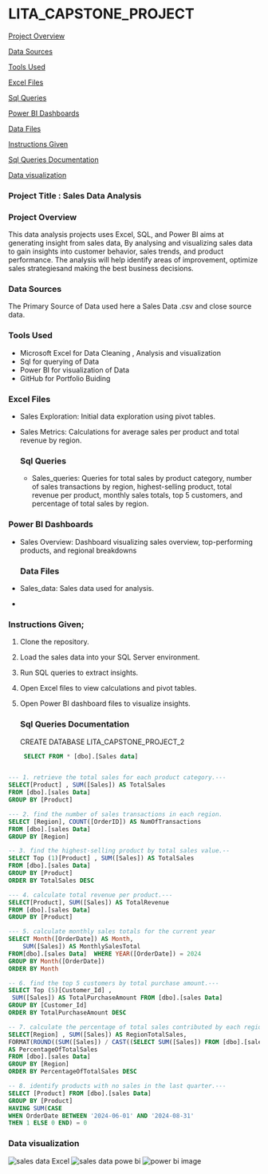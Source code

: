 # LITA_CAPSTONE_PROJECT

[Project Overview](#project-overview)

[ Data Sources](#data-sources)

[Tools Used](#tools-used)

[Excel Files](#excel-files)

[Sql Queries](#sql-queries)

[Power BI Dashboards](#power-bi-dashboards)

[Data Files](#data-files)

[Instructions Given](#instructions-given)

[Sql Queries Documentation](#sql-queries-documentation)

[Data visualization ](#data-visualization)

### Project Title :  Sales Data Analysis

### Project Overview
This data analysis projects uses Excel, SQL, and Power BI aims at generating insight from sales data, By analysing and visualizing sales data to gain insights into customer behavior, sales trends, and product performance. The analysis will help identify areas of improvement, optimize sales strategiesand making the best business decisions.
### Data Sources 
The Primary Source of Data used here a Sales Data .csv and close source data.

### Tools Used 
- Microsoft Excel for Data Cleaning , Analysis and visualization
- Sql  for querying of Data
- Power BI for visualization of Data
- GitHub for Portfolio Buiding
### Excel Files
- Sales Exploration: Initial data exploration using pivot tables.
- Sales Metrics: Calculations for average sales per product and total revenue by region.

  ### Sql Queries
  - Sales_queries: Queries for total sales by product category, number of sales transactions by region, highest-selling product, total revenue per product, monthly sales totals, top 5 customers, and percentage of total sales by region.

### Power BI Dashboards
- Sales Overview: Dashboard visualizing sales overview, top-performing products, and regional breakdowns

  ### Data Files
 - Sales_data: Sales data used for analysis.
 - 
### Instructions Given;
1.  Clone the repository.
2. Load the sales data into your SQL Server environment.
3. Run SQL queries to extract insights.
4. Open Excel files to view calculations and pivot tables.
5. Open Power BI dashboard files to visualize insights.

   ### Sql Queries Documentation
   CREATE DATABASE LITA_CAPSTONE_PROJECT_2

    ``` SQL
     SELECT FROM * [dbo].[Sales data]
    ```
``` SQL

--- 1. retrieve the total sales for each product category.---
SELECT[Product] , SUM([Sales]) AS TotalSales
FROM [dbo].[sales Data]
GROUP BY [Product]
```
``` SQL
--- 2. find the number of sales transactions in each region.
SELECT [Region], COUNT([OrderID]) AS NumOfTransactions
FROM [dbo].[sales Data]
GROUP BY [Region]
```
```SQL
-- 3. find the highest-selling product by total sales value.--
SELECT Top (1)[Product] , SUM([Sales]) AS TotalSales
FROM [dbo].[sales Data]
GROUP BY [Product]
ORDER BY TotalSales DESC
```

``` SQL
--- 4. calculate total revenue per product.---
SELECT[Product], SUM([Sales]) AS TotalRevenue
FROM [dbo].[sales Data]
GROUP BY [Product]
```

```SQL
--- 5. calculate monthly sales totals for the current year
SELECT Month([OrderDate]) AS Month,
    SUM([Sales]) AS MonthlySalesTotal
FROM[dbo].[sales Data]  WHERE YEAR([OrderDate]) = 2024
GROUP BY Month([OrderDate])
ORDER BY Month
```

```SQL 
-- 6. find the top 5 customers by total purchase amount.---
SELECT Top (5)[Customer_Id] ,
 SUM([Sales]) AS TotalPurchaseAmount FROM [dbo].[sales Data]
GROUP BY [Customer_Id]
ORDER BY TotalPurchaseAmount DESC
``` 

```SQL
-- 7. calculate the percentage of total sales contributed by each region.---
SELECT[Region] , SUM([Sales]) AS RegionTotalSales,
FORMAT(ROUND((SUM([Sales]) / CAST((SELECT SUM([Sales]) FROM [dbo].[sales Data]) AS DECIMAL(10,2)) * 100), 1), '0.#') 
AS PercentageOfTotalSales
FROM [dbo].[sales Data]
GROUP BY [Region]
ORDER BY PercentageOfTotalSales DESC
```
``` SQL
-- 8. identify products with no sales in the last quarter.---
SELECT [Product] FROM [dbo].[sales Data]
GROUP BY [Product]
HAVING SUM(CASE 
WHEN OrderDate BETWEEN '2024-06-01' AND '2024-08-31' 
THEN 1 ELSE 0 END) = 0
```
### Data visualization 

![sales data Excel](https://github.com/user-attachments/assets/161b484d-2ce3-46e5-88dc-1e43d4314e3f)
![sales data powe bi](https://github.com/user-attachments/assets/2b428bf2-11bf-4b76-b9b8-5951bfcc662e)
![power bi image](https://github.com/user-attachments/assets/2844c8e9-82d2-4d2f-9d4d-85604f2bb16f)
